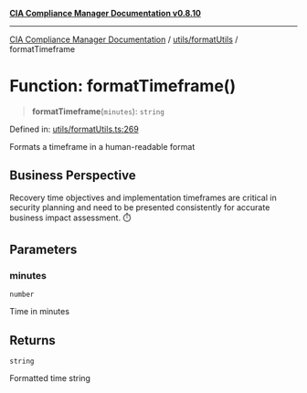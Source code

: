 [**CIA Compliance Manager Documentation v0.8.10**](../../../README.md)

***

[CIA Compliance Manager Documentation](../../../modules.md) / [utils/formatUtils](../README.md) / formatTimeframe

# Function: formatTimeframe()

> **formatTimeframe**(`minutes`): `string`

Defined in: [utils/formatUtils.ts:269](https://github.com/Hack23/cia-compliance-manager/blob/680c1f0618a64f5e2a4571e2b2ee23d6baf8dc9d/src/utils/formatUtils.ts#L269)

Formats a timeframe in a human-readable format

## Business Perspective

Recovery time objectives and implementation timeframes are critical
in security planning and need to be presented consistently for
accurate business impact assessment. ⏱️

## Parameters

### minutes

`number`

Time in minutes

## Returns

`string`

Formatted time string
